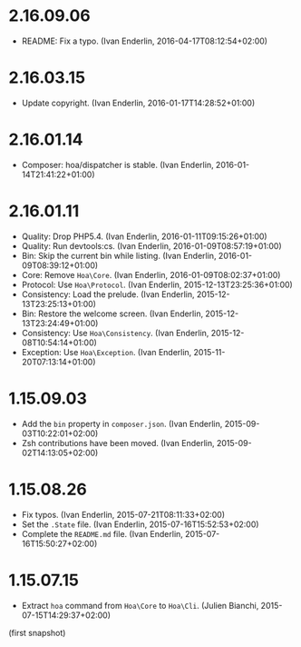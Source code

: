 # 2.16.09.06

  * README: Fix a typo. (Ivan Enderlin, 2016-04-17T08:12:54+02:00)

# 2.16.03.15

  * Update copyright. (Ivan Enderlin, 2016-01-17T14:28:52+01:00)

# 2.16.01.14

  * Composer: hoa/dispatcher is stable. (Ivan Enderlin, 2016-01-14T21:41:22+01:00)

# 2.16.01.11

  * Quality: Drop PHP5.4. (Ivan Enderlin, 2016-01-11T09:15:26+01:00)
  * Quality: Run devtools:cs. (Ivan Enderlin, 2016-01-09T08:57:19+01:00)
  * Bin: Skip the current bin while listing. (Ivan Enderlin, 2016-01-09T08:39:12+01:00)
  * Core: Remove `Hoa\Core`. (Ivan Enderlin, 2016-01-09T08:02:37+01:00)
  * Protocol: Use `Hoa\Protocol`. (Ivan Enderlin, 2015-12-13T23:25:36+01:00)
  * Consistency: Load the prelude. (Ivan Enderlin, 2015-12-13T23:25:13+01:00)
  * Bin: Restore the welcome screen. (Ivan Enderlin, 2015-12-13T23:24:49+01:00)
  * Consistency: Use `Hoa\Consistency`. (Ivan Enderlin, 2015-12-08T10:54:14+01:00)
  * Exception: Use `Hoa\Exception`. (Ivan Enderlin, 2015-11-20T07:13:14+01:00)

# 1.15.09.03

  * Add the `bin` property in `composer.json`. (Ivan Enderlin, 2015-09-03T10:22:01+02:00)
  * Zsh contributions have been moved. (Ivan Enderlin, 2015-09-02T14:13:05+02:00)

# 1.15.08.26

  * Fix typos. (Ivan Enderlin, 2015-07-21T08:11:33+02:00)
  * Set the `.State` file. (Ivan Enderlin, 2015-07-16T15:52:53+02:00)
  * Complete the `README.md` file. (Ivan Enderlin, 2015-07-16T15:50:27+02:00)

# 1.15.07.15

  * Extract `hoa` command from `Hoa\Core` to `Hoa\Cli`. (Julien Bianchi, 2015-07-15T14:29:37+02:00)

(first snapshot)
